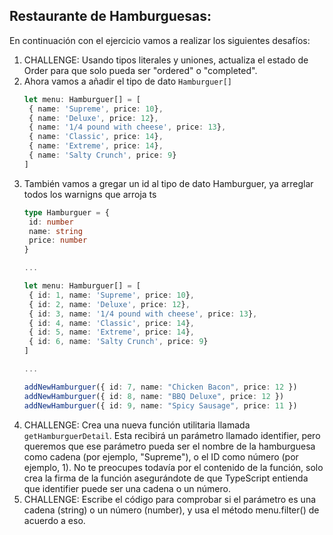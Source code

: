 ## Restaurante de Hamburguesas:

En continuación con el ejercicio vamos a realizar los siguientes desafíos:

1. CHALLENGE: Usando tipos literales y uniones, actualiza el estado de Order para que
solo pueda ser "ordered" o "completed".
2. Ahora vamos a añadir el tipo de dato `Hamburguer[]`
   ```ts
   let menu: Hamburguer[] = [
    { name: 'Supreme', price: 10},
    { name: 'Deluxe', price: 12},
    { name: '1/4 pound with cheese', price: 13},
    { name: 'Classic', price: 14},
    { name: 'Extreme', price: 14},
    { name: 'Salty Crunch', price: 9}
   ]
   ```
3. También vamos a gregar un id al tipo de dato Hamburguer, ya  arreglar todos los warnigns que arroja ts
   ```ts
   type Hamburguer = {
    id: number
    name: string
    price: number
   }

   ...

   let menu: Hamburguer[] = [
    { id: 1, name: 'Supreme', price: 10},
    { id: 2, name: 'Deluxe', price: 12},
    { id: 3, name: '1/4 pound with cheese', price: 13},
    { id: 4, name: 'Classic', price: 14},
    { id: 5, name: 'Extreme', price: 14},
    { id: 6, name: 'Salty Crunch', price: 9}
   ]

   ...

   addNewHamburguer({ id: 7, name: "Chicken Bacon", price: 12 })
   addNewHamburguer({ id: 8, name: "BBQ Deluxe", price: 12 })
   addNewHamburguer({ id: 9, name: "Spicy Sausage", price: 11 })
   ```
4. CHALLENGE: Crea una nueva función utilitaria llamada `getHamburguerDetail`. Esta recibirá
un parámetro llamado identifier, pero queremos que ese parámetro
pueda ser el nombre de la hamburguesa como cadena (por ejemplo, "Supreme"),
o el ID como número (por ejemplo, 1). No te preocupes todavía por el contenido de la función, solo crea la firma
de la función asegurándote de que TypeScript entienda que identifier
puede ser una cadena o un número.
5. CHALLENGE: Escribe el código para comprobar si el parámetro es una cadena (string)
o un número (number), y usa el método menu.filter() de acuerdo a eso.
